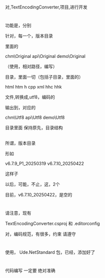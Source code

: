 #

对,TextEncodingConverter,项目,进行开发

#

功能是，分别

针对，每一个，版本目录

里面的

chm\Original
api\Original
demo\Original

（使用，相对路径，编写）

目录，里面一切（包括子目录，里面的）

html
htm
h
cpp
xml
hhc
hhk

文件,转换成,utf8，编码的

输出到，对应的

chm\Utf8
api\Utf8
demo\Utf8

目录里面
保持原先，目录结构



##

所谓，版本目录

形如

v6.7.9_P1_20250319
v6.7.10_20250422

这样子

以后，可能，不止，这，2个

目前，v6.7.10_20250422，是空的

#

请注意，现有

TextEncodingConverter.csproj
和
.editorconfig

对，编码规范，有很多，约束
请遵守

#

使用，
Ude.NetStandard
包，已经，添加好了


#

代码编写
一定要
绝对准确